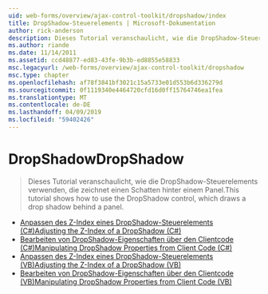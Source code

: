 ```yaml
---
uid: web-forms/overview/ajax-control-toolkit/dropshadow/index
title: DropShadow-Steuerelements | Microsoft-Dokumentation
author: rick-anderson
description: Dieses Tutorial veranschaulicht, wie die DropShadow-Steuerelements verwenden, die zeichnet einen Schatten hinter einem Panel.
ms.author: riande
ms.date: 11/14/2011
ms.assetid: ccd48877-ed83-43fe-9b3b-ed8855e58833
msc.legacyurl: /web-forms/overview/ajax-control-toolkit/dropshadow
msc.type: chapter
ms.openlocfilehash: af78f3841bf3021c15a5733e01d553b6d336279d
ms.sourcegitcommit: 0f1119340e4464720cfd16d0ff15764746ea1fea
ms.translationtype: MT
ms.contentlocale: de-DE
ms.lasthandoff: 04/09/2019
ms.locfileid: "59402426"
---
```

# <a name="dropshadow"></a><span data-ttu-id="c8631-103">DropShadow</span><span class="sxs-lookup"><span data-stu-id="c8631-103">DropShadow</span></span>

> <span data-ttu-id="c8631-104">Dieses Tutorial veranschaulicht, wie die DropShadow-Steuerelements verwenden, die zeichnet einen Schatten hinter einem Panel.</span><span class="sxs-lookup"><span data-stu-id="c8631-104">This tutorial shows how to use the DropShadow control, which draws a drop shadow behind a panel.</span></span>


- [<span data-ttu-id="c8631-105">Anpassen des Z-Index eines DropShadow-Steuerelements (C#)</span><span class="sxs-lookup"><span data-stu-id="c8631-105">Adjusting the Z-Index of a DropShadow (C#)</span></span>](adjusting-the-z-index-of-a-dropshadow-cs.md)
- [<span data-ttu-id="c8631-106">Bearbeiten von DropShadow-Eigenschaften über den Clientcode (C#)</span><span class="sxs-lookup"><span data-stu-id="c8631-106">Manipulating DropShadow Properties from Client Code (C#)</span></span>](manipulating-dropshadow-properties-from-client-code-cs.md)
- [<span data-ttu-id="c8631-107">Anpassen des Z-Index eines DropShadow-Steuerelements (VB)</span><span class="sxs-lookup"><span data-stu-id="c8631-107">Adjusting the Z-Index of a DropShadow (VB)</span></span>](adjusting-the-z-index-of-a-dropshadow-vb.md)
- [<span data-ttu-id="c8631-108">Bearbeiten von DropShadow-Eigenschaften über den Clientcode (VB)</span><span class="sxs-lookup"><span data-stu-id="c8631-108">Manipulating DropShadow Properties from Client Code (VB)</span></span>](manipulating-dropshadow-properties-from-client-code-vb.md)
